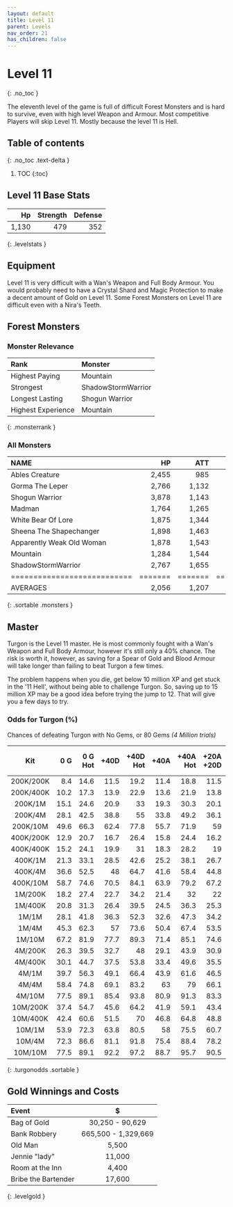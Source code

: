 ```yaml
---
layout: default
title: Level 11
parent: Levels
nav_order: 21
has_children: false
---
```

# Level 11
{: .no_toc }

The eleventh level of the game is full of difficult Forest Monsters and is hard to survive, even with high level Weapon and Armour. Most competitive Players will skip Level 11. Mostly because the level 11 is Hell.

## Table of contents
{: .no_toc .text-delta }

1. TOC
{:toc}

## Level 11 Base Stats

|    Hp | Strength | Defense |
|------:|---------:|--------:|
| 1,130 |      479 |     352 |
{: .levelstats }
  
## Equipment

Level 11 is very difficult with a Wan's Weapon and Full Body Armour. You would probably need to have a Crystal Shard and Magic Protection to make a decent amount of Gold on Level 11. Some Forest Monsters on Level 11 are difficult even with a Nira's Teeth.

## Forest Monsters

### Monster Relevance

| Rank               | Monster            |
|:-------------------|:-------------------|
| Highest Paying     | Mountain           |
| Strongest          | ShadowStormWarrior |
| Longest Lasting    | Shogun Warrior     |
| Highest Experience | Mountain           |
{: .monsterrank }
  
### All Monsters

| NAME                      |    HP |   ATT |     XP |    GOLD | RARE | WEAPON             | 
|:--------------------------|------:|------:|-------:|--------:|:-----|:-------------------|
| Ables Creature            | 2,455 |   985 | 28,222 | 176,775 | No   | Bear Hug           | 
| Gorma The Leper           | 2,766 | 1,132 | 26,333 | 168,774 | No   | Contagious Disease | 
| Shogun Warrior            | 3,878 | 1,143 | 26,555 | 165,433 | No   | Japenese Nortaki   | 
| Madman                    | 1,764 | 1,265 | 25,665 | 149,564 | No   | Chant Of Insanity  | 
| White Bear Of Lore        | 1,875 | 1,344 | 16,775 |  65,544 | No   | Snow Of Death      | 
| Sheena The Shapechanger   | 1,898 | 1,463 | 26,655 | 165,755 | No   | Deadly Illusions   | 
| Apparently Weak Old Woman | 1,878 | 1,543 | 37,762 | 173,522 | Yes  | \*GODS HAMMER\*    | 
| Mountain                  | 1,284 | 1,544 | 38,774 | 186,454 | No   | Landslide          | 
| ShadowStormWarrior        | 2,767 | 1,655 | 26,181 | 162,445 | No   | Mystical Storm     | 
|===========================|=======|=======|========|=========|======|====================|
| AVERAGES                  | 2,056 | 1,207 | 25,292 | 141,427 |      |                    | 
{: .sortable .monsters }
  
## Master

Turgon is the Level 11 master. He is most commonly fought with a Wan's Weapon and Full Body Armour, however it's still only a 40% chance. The risk is worth it, however, as saving for a Spear of Gold and Blood Armour will take longer than failing to beat Turgon a few times.  
  
The problem happens when you die, get below 10 million XP and get stuck in the '11 Hell', without being able to challenge Turgon. So, saving up to 15 million XP may be a good idea before trying the jump to 12. That will give you a few days to try.

### Odds for Turgon (%)

Chances of defeating Turgon with No Gems, or 80 Gems *(4 Million trials)*



| Kit       | 0 G<br> | 0 G<br>Hot | +40D | +40D<br>Hot | +40A | +40A<br>Hot | +20A<br>+20D | +20A +20D<br>Hot | 
|:---------:|--------:|-----------:|-----:|------------:|-----:|------------:|-------------:|-----------------:|
| 200K/200K |     8.4 |       14.6 | 11.5 |        19.2 | 11.4 |        18.8 |         11.5 |               19 | 
| 200K/400K |    10.2 |       17.3 | 13.9 |        22.9 | 13.6 |        21.9 |         13.8 |             22.4 | 
| 200K/1M   |    15.1 |       24.6 | 20.9 |          33 | 19.3 |        30.3 |         20.1 |             31.5 | 
| 200K/4M   |    28.1 |       42.5 | 38.8 |          55 | 33.8 |        49.2 |         36.1 |             51.9 | 
| 200K/10M  |    49.6 |       66.3 | 62.4 |        77.8 | 55.7 |        71.9 |           59 |             74.9 | 
| 400K/200K |    12.9 |       20.7 | 16.7 |        26.4 | 15.8 |        24.4 |         16.2 |             25.4 | 
| 400K/400K |    15.2 |       24.1 | 19.9 |          31 | 18.3 |        28.2 |           19 |             29.6 | 
| 400K/1M   |    21.3 |       33.1 | 28.5 |        42.6 | 25.2 |        38.1 |         26.7 |             40.3 | 
| 400K/4M   |    36.6 |       52.5 |   48 |        64.7 | 41.6 |        58.4 |         44.8 |             61.5 | 
| 400K/10M  |    58.7 |       74.6 | 70.5 |        84.1 | 63.9 |        79.2 |         67.2 |             81.8 | 
| 1M/200K   |    18.2 |       27.4 | 22.7 |        34.2 | 21.4 |          32 |           22 |             32.9 | 
| 1M/400K   |    20.8 |       31.3 | 26.4 |        39.5 | 24.5 |        36.3 |         25.3 |             37.7 | 
| 1M/1M     |    28.1 |       41.8 | 36.3 |        52.3 | 32.6 |        47.3 |         34.2 |             49.6 | 
| 1M/4M     |    45.3 |       62.3 |   57 |        73.6 | 50.4 |        67.4 |         53.5 |             70.4 | 
| 1M/10M    |    67.2 |       81.9 | 77.7 |        89.3 | 71.4 |        85.1 |         74.6 |             87.3 | 
| 4M/200K   |    26.3 |       39.5 | 32.7 |          48 | 29.1 |        43.9 |         30.9 |             46.1 | 
| 4M/400K   |    30.1 |       44.7 | 37.5 |        53.8 | 33.4 |        49.6 |         35.5 |             51.8 | 
| 4M/1M     |    39.7 |       56.3 | 49.1 |        66.4 | 43.9 |        61.6 |         46.5 |               64 | 
| 4M/4M     |    58.4 |       74.8 | 69.1 |        83.2 |   63 |          79 |         66.1 |             81.2 | 
| 4M/10M    |    77.5 |       89.1 | 85.4 |        93.8 | 80.9 |        91.3 |         83.3 |             92.6 | 
| 10M/200K  |    37.4 |       54.7 | 45.6 |        64.2 | 41.9 |        59.1 |         43.4 |             61.4 | 
| 10M/400K  |    42.4 |       60.6 | 51.5 |          70 | 46.8 |        64.8 |         48.8 |             67.2 | 
| 10M/1M    |    53.9 |       72.3 | 63.8 |        80.5 |   58 |        75.5 |         60.7 |               78 | 
| 10M/4M    |    72.3 |       86.6 | 81.1 |        91.8 | 75.4 |        88.4 |         78.2 |             90.2 | 
| 10M/10M   |    77.5 |       89.1 | 92.2 |        97.2 | 88.7 |        95.7 |         90.5 |             96.5 | 
{: .turgonodds .sortable }
  
## Gold Winnings and Costs

| Event               | $                   |
|:--------------------|:-------------------:|
| Bag of Gold         | 30,250 - 90,629     |
| Bank Robbery        | 665,500 - 1,329,669 |
| Old Man             | 5,500               |
| Jennie "lady"       | 11,000              |
| Room at the Inn     | 4,400               |
| Bribe the Bartender | 17,600              |
{: .levelgold }
  

